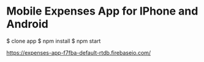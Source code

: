 # Mobile Expenses App for IPhone and Android

$ clone app
$ npm install
$ npm start

https://expenses-app-f7fba-default-rtdb.firebaseio.com/
